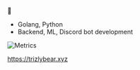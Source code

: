 🤠 
* Golang, Python
* Backend, ML, Discord bot development

![Metrics](https://metrics.lecoq.io/TrizlyBear?template=classic&base.header=0&base.community=0&base.metadata=0&languages=1&people=1&notable=1&languages.limit=8&languages.sections=most-used&languages.colors=github&languages.threshold=0%25&languages.indepth=false&languages.recent.load=300&languages.recent.days=14&people.limit=24&people.size=28&people.types=followers%2C%20following&people.identicons=false&people.shuffle=false&notable.repositories=false&config.timezone=Europe%2FAmsterdam&languages.ignored=JavaScript)

https://trizlybear.xyz
